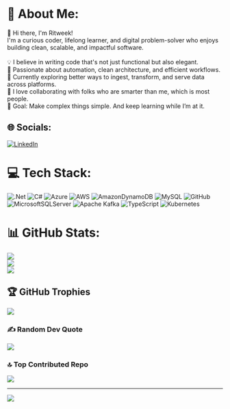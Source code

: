 # 💫 About Me:
👋 Hi there, I'm Ritweek!<br>I'm a curious coder, lifelong learner, and digital problem-solver who enjoys building clean, scalable, and impactful software. <br><br>💡 I believe in writing code that's not just functional but also elegant.<br>🚀 Passionate about automation, clean architecture, and efficient workflows.<br>🔁 Currently exploring better ways to ingest, transform, and serve data across platforms.<br>🤝 I love collaborating with folks who are smarter than me, which is most people.<br>🎯 Goal: Make complex things simple. And keep learning while I’m at it.


## 🌐 Socials:
[![LinkedIn](https://img.shields.io/badge/LinkedIn-%230077B5.svg?logo=linkedin&logoColor=white)](https://linkedin.com/in/https://www.linkedin.com/in/ritweek) 

# 💻 Tech Stack:
![.Net](https://img.shields.io/badge/.NET-5C2D91?style=for-the-badge&logo=.net&logoColor=white) ![C#](https://img.shields.io/badge/c%23-%23239120.svg?style=for-the-badge&logo=csharp&logoColor=white) ![Azure](https://img.shields.io/badge/azure-%230072C6.svg?style=for-the-badge&logo=microsoftazure&logoColor=white) ![AWS](https://img.shields.io/badge/AWS-%23FF9900.svg?style=for-the-badge&logo=amazon-aws&logoColor=white) ![AmazonDynamoDB](https://img.shields.io/badge/Amazon%20DynamoDB-4053D6?style=for-the-badge&logo=Amazon%20DynamoDB&logoColor=white) ![MySQL](https://img.shields.io/badge/mysql-4479A1.svg?style=for-the-badge&logo=mysql&logoColor=white) ![GitHub](https://img.shields.io/badge/github-%23121011.svg?style=for-the-badge&logo=github&logoColor=white) ![MicrosoftSQLServer](https://img.shields.io/badge/Microsoft%20SQL%20Server-CC2927?style=for-the-badge&logo=microsoft%20sql%20server&logoColor=white) ![Apache Kafka](https://img.shields.io/badge/Apache%20Kafka-000?style=for-the-badge&logo=apachekafka) ![TypeScript](https://img.shields.io/badge/typescript-%23007ACC.svg?style=for-the-badge&logo=typescript&logoColor=white) ![Kubernetes](https://img.shields.io/badge/kubernetes-%23326ce5.svg?style=for-the-badge&logo=kubernetes&logoColor=white)
# 📊 GitHub Stats:
![](https://github-readme-stats.vercel.app/api?username=ritweek&theme=dark&hide_border=false&include_all_commits=true&count_private=false)<br/>
![](https://nirzak-streak-stats.vercel.app/?user=ritweek&theme=dark&hide_border=false)<br/>
![](https://github-readme-stats.vercel.app/api/top-langs/?username=ritweek&theme=dark&hide_border=false&include_all_commits=true&count_private=false&layout=compact)

## 🏆 GitHub Trophies
![](https://github-profile-trophy.vercel.app/?username=ritweek&theme=radical&no-frame=false&no-bg=true&margin-w=4)

### ✍️ Random Dev Quote
![](https://quotes-github-readme.vercel.app/api?type=horizontal&theme=radical)

### 🔝 Top Contributed Repo
![](https://github-contributor-stats.vercel.app/api?username=ritweek&limit=5&theme=dark&combine_all_yearly_contributions=true)

---
[![](https://visitcount.itsvg.in/api?id=ritweek&icon=10&color=0)](https://visitcount.itsvg.in)

<!-- Proudly created with GPRM ( https://gprm.itsvg.in ) -->
